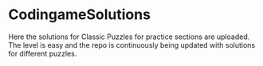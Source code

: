 # CodingameSolutions
Here the solutions for Classic Puzzles for practice sections are uploaded. The level is easy and the repo is continuously being updated with solutions for different puzzles.
